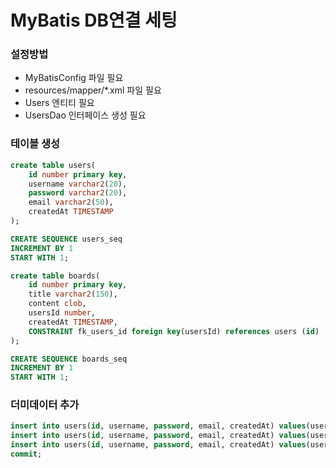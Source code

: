 # MyBatis DB연결 세팅

### 설정방법
- MyBatisConfig 파일 필요
- resources/mapper/*.xml 파일 필요
- Users 엔티티 필요
- UsersDao 인터페이스 생성 필요

### 테이블 생성
```sql
create table users(
    id number primary key,
    username varchar2(20),
    password varchar2(20),
    email varchar2(50),
    createdAt TIMESTAMP
);

CREATE SEQUENCE users_seq 
INCREMENT BY 1 
START WITH 1;

create table boards(
    id number primary key,
    title varchar2(150),
    content clob,
    usersId number,
    createdAt TIMESTAMP,
    CONSTRAINT fk_users_id foreign key(usersId) references users (id)
);

CREATE SEQUENCE boards_seq 
INCREMENT BY 1 
START WITH 1;
```

### 더미데이터 추가
```sql
insert into users(id, username, password, email, createdAt) values(users_seq.nextval, 'ssar', '1234', 'ssar@nate.com', sysdate);
insert into users(id, username, password, email, createdAt) values(users_seq.nextval, 'cos', '1234', 'cos@nate.com', sysdate);
insert into users(id, username, password, email, createdAt) values(users_seq.nextval, 'hong', '1234', 'hong@nate.com', sysdate);
commit;
```